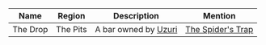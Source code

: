 |  Name  | Region |                       Description                       |                              Mention                              |
|--------|--------|---------------------------------------------------------|-------------------------------------------------------------------|
|The Drop|The Pits|A bar owned by [Uzuri](../heroes-of-rathe/uzuri-about.md)|[The Spider's Trap](../main-story/10-outsiders/the-spiders-trap.md)|